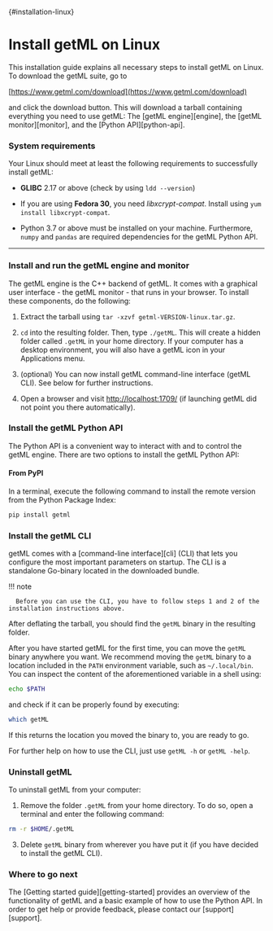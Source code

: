 [](){#installation-linux}
# Install getML on Linux

This installation guide explains all necessary steps to install getML on Linux.
To download the getML suite, go to 

[https://www.getml.com/download](https://www.getml.com/download)

and click the download button. This will download a tarball containing everything you need to use getML: The [getML engine][engine], the [getML monitor][monitor], and the [Python API][python-api].

### System requirements

Your Linux should meet at least the following requirements to successfully install getML:

- **GLIBC** 2.17 or above (check by using `ldd --version`)
  
- If you are using **Fedora 30**, you need *libxcrypt-compat*. Install using `yum install libxcrypt-compat`.

- Python 3.7 or above must be installed on your machine. Furthermore, `numpy` and `pandas` are required dependencies for the getML Python API.

___

### Install and run the getML engine and monitor

The getML engine is the C++ backend of getML. It comes with a graphical user interface - the getML monitor - that runs in your browser. To install these components, do the following:

1. Extract the tarball using 
   `tar -xzvf getml-VERSION-linux.tar.gz`.

2. `cd` into the resulting folder. Then, type `./getML`.
   This will create a hidden folder called `.getML` in your home directory. If your computer has a desktop environment, you will also have a getML icon in your Applications menu. 
   
3. (optional) You can now install getML command-line interface (getML CLI). See below for further instructions. 
     
4. Open a browser and visit [http://localhost:1709/](http://localhost:1709/) (if launching getML did not point you there automatically). 

### Install the getML Python API

The Python API is a convenient way to interact with and to control the getML engine. There are two options to install the getML Python API:

#### From PyPI 

In a terminal, execute the following command to install the remote version from the Python Package Index:

```bash
pip install getml
```

### Install the getML CLI

getML comes with a [command-line interface][cli] (CLI) that lets you configure the most 
important parameters on startup. The CLI is a standalone Go-binary located in the downloaded bundle.

!!! note 

      Before you can use the CLI, you have to follow steps 1 and 2 of the installation instructions above.

After deflating the tarball, you should find the `getML` binary in the resulting folder.

After you have started getML for the first time, you can move the `getML` binary anywhere you want. We recommend moving the `getML` binary to a location included in the `PATH` environment variable, such as `~/.local/bin`. You can inspect the content of the aforementioned variable in a shell using:

```bash
echo $PATH
```

and check if it can be properly found by executing:

```bash
which getML
```

If this returns the location you moved the binary to, you are ready to go.

For further help on how to use the CLI, just use `getML -h` or `getML -help`.

### Uninstall getML

To uninstall getML from your computer:

1. Remove the folder `.getML` from your home directory. To do so, open a terminal and enter the following command:

```bash
rm -r $HOME/.getML
```

3. Delete `getML` binary from wherever you have put it (if you have decided to install the getML CLI).

### Where to go next

The [Getting started guide][getting-started] provides an overview of the functionality of getML and a basic example of how to use the Python API. In order to get help or provide feedback, please contact our [support][support].
